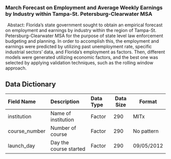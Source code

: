 ### March Forecast on Employment and Average Weekly Earnings by Industry within Tampa-St. Petersburg-Clearwater MSA
 
Abstact: Florida’s state government sought to obtain an empirical forecast on employment and earnings by industry within the region of Tampa-St. Petersburg-Clearwater MSA for the purpose of state level law enforcement budgeting and planning. In order to accomplish this, the employment and earnings were predicted by utilizing past unemployment rate, specific industrial sectors’ data, and Florida’s employment as factors. Then, different models were generated utilizing economic factors, and the best one was selected by applying validation techniques, such as the rolling window approach. 

## Data Dictionary

|**Field Name**|**Description**|**Data Type**|**Data Size**|**Format**|
|:-------------|:--------------|:------------|-------------|----------|
|institution|Name of institution|Factor|290|MITx|
|course_number|Number of course|Factor|290|No pattern|
|launch_day|Day the course started|Factor|290|09/05/2012|
